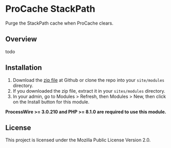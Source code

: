 # ProCache StackPath
Purge the StackPath cache when ProCache clears.

## Overview
todo

## Installation
1. Download the [zip file](https://github.com/nbcommunication/ProCacheStackPath/archive/master.zip) at Github or clone the repo into your `site/modules` directory.
2. If you downloaded the zip file, extract it in your `sites/modules` directory.
3. In your admin, go to Modules > Refresh, then Modules > New, then click on the Install button for this module.

**ProcessWire >= 3.0.210 and PHP >= 8.1.0 are required to use this module.**

## License
This project is licensed under the Mozilla Public License Version 2.0.
